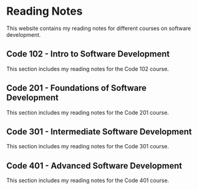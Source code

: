 # Reading Notes

This website contains my reading notes for different courses on software development.

## Code 102 - Intro to Software Development

This section includes my reading notes for the Code 102 course.

## Code 201 - Foundations of Software Development

This section includes my reading notes for the Code 201 course.

## Code 301 - Intermediate Software Development

This section includes my reading notes for the Code 301 course.

## Code 401 - Advanced Software Development

This section includes my reading notes for the Code 401 course.
